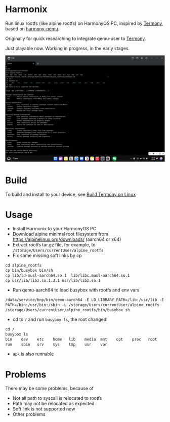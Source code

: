 # Harmonix

Run linux rootfs (like alpine rootfs) on HarmonyOS PC, inspired by [Termony](https://github.com/TermonyHQ/Termony), based on [harmony-qemu](https://github.com/TermonyHQ/qemu).

Originally for quick researching to integrate qemu-user to [Termony](https://github.com/TermonyHQ/Termony). 

Just playable now. Working in progress, in the early stages.

![Run in HiShell](./docs/images/screen_202507052366.jpg)

# Build

To build and install to your device, see [Build Termony on Linux](https://github.com/TermonyHQ/Termony?tab=readme-ov-file#usage-if-you-are-a-linux-user)

# Usage

- Install Harmonix to your HarmonyOS PC
- Download alpine minimal root filesystem from https://alpinelinux.org/downloads/ (aarch64 or x64)
- Extract rootfs tar.gz file, for example, to `/storage/Users/currentUser/alpine_rootfs`
- Fix some missing soft links by cp
```
cd alpine_rootfs
cp bin/busybox bin/sh
cp lib/ld-musl-aarch64.so.1  lib/libc.musl-aarch64.so.1
cp usr/lib/libz.so.1.3.1 usr/lib/libz.so.1
```
- Run qemu-aarch64 to load busybox with rootfs and env vars
```
/data/service/hnp/bin/qemu-aarch64 -E LD_LIBRARY_PATH=/lib:/usr/lib -E PATH=/bin:/usr/bin:/sbin -L /storage/Users/currentUser/alpine_rootfs /storage/Users/currentUser/alpine_rootfs/bin/busybox sh
```
- cd to `/` and run `busybox ls`, the root changed!
```
cd /
busybox ls
bin    dev    etc    home   lib    media  mnt    opt    proc   root   run    sbin   srv    sys    tmp    usr    var
```
- `apk` is also runnable

# Problems

There may be some problems, because of

- Not all path to syscall is relocated to rootfs
- Path may not be relocated as expected
- Soft link is not supported now
- Other problems
